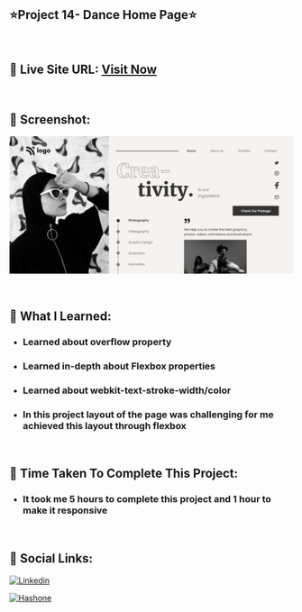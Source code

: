 ## ⭐Project 14- Dance Home Page⭐

<br>

## 📌 Live Site URL: <a href="https://14dance-page.netlify.app/">**Visit Now**</a>

<br>

## 📌 Screenshot:

![project1](./images/project14.png)

<br>

## 📌 What I Learned:

- ### Learned about overflow property
- ### Learned in-depth about Flexbox properties
- ### Learned about webkit-text-stroke-width/color
- ### In this project layout of the page was challenging for me achieved this layout through flexbox

<br>

## 📌 Time Taken To Complete This Project:

- ### It took me 5 hours to complete this project and 1 hour to make it responsive

<br>

## 📌 Social Links:

[![Linkedin](https://img.shields.io/badge/LinkedIn-0077B5?style=for-the-badge&logo=linkedin&logoColor=white)](https://www.linkedin.com/in/nikhilkhetan17/)

[![Hashone](https://img.shields.io/badge/Hashnode-2962FF?style=for-the-badge&logo=hashnode&logoColor=white)](https://nikhilkhetan.hashnode.dev/)
